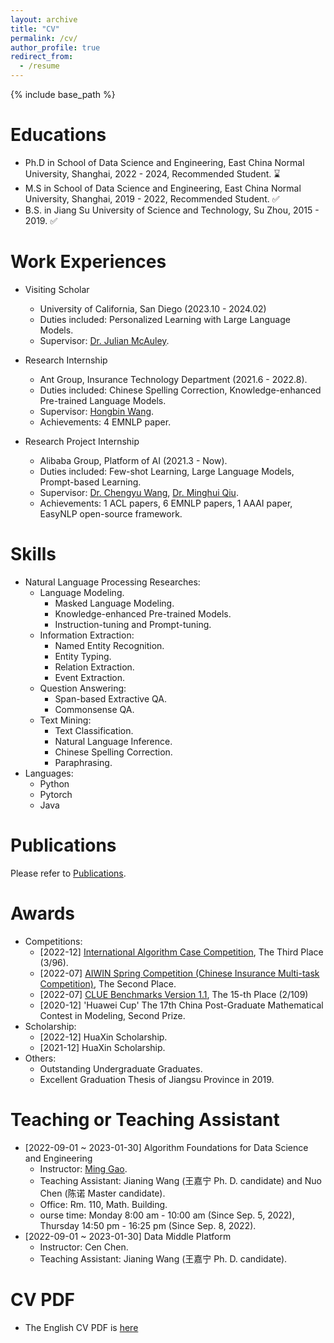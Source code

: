 ```yaml
---
layout: archive
title: "CV"
permalink: /cv/
author_profile: true
redirect_from:
  - /resume
---
```


{% include base_path %}

Educations
======
* Ph.D in School of Data Science and Engineering, East China Normal University, Shanghai, 2022 - 2024, Recommended Student. ⌛️
* M.S in School of Data Science and Engineering, East China Normal University, Shanghai, 2019 - 2022, Recommended Student. ✅
* B.S. in Jiang Su University of Science and Technology, Su Zhou, 2015 - 2019. ✅



Work Experiences
======
* Visiting Scholar
  * University of California, San Diego (2023.10 - 2024.02)
  * Duties included: Personalized Learning with Large Language Models.
  * Supervisor: [Dr. Julian McAuley](https://cseweb.ucsd.edu//~jmcauley/).

* Research Internship
  * Ant Group, Insurance Technology Department (2021.6 - 2022.8).
  * Duties included: Chinese Spelling Correction, Knowledge-enhanced Pre-trained Language Models.
  * Supervisor: [Hongbin Wang](https://scholar.google.com/citations?user=eXCh5OEAAAAJ&hl=en).
  * Achievements: 4 EMNLP paper.

* Research Project Internship
  * Alibaba Group, Platform of AI (2021.3 - Now).
  * Duties included: Few-shot Learning, Large Language Models, Prompt-based Learning.
  * Supervisor: [Dr. Chengyu Wang](https://chywang.github.io/), [Dr. Minghui Qiu](https://scholar.google.com/citations?user=xcqJyMgAAAAJ&hl=en).
  * Achievements: 1 ACL papers, 6 EMNLP papers, 1 AAAI paper, EasyNLP open-source framework.
  
Skills
======
* Natural Language Processing Researches:
  * Language Modeling.
    * Masked Language Modeling.
    * Knowledge-enhanced Pre-trained Models.
    * Instruction-tuning and Prompt-tuning.
  * Information Extraction:
    * Named Entity Recognition.
    * Entity Typing.
    * Relation Extraction.
    * Event Extraction.
  * Question Answering:
    * Span-based Extractive QA.
    * Commonsense QA.
  * Text Mining:
    * Text Classification.
    * Natural Language Inference.
    * Chinese Spelling Correction.
    * Paraphrasing.
* Languages:
  * Python
  * Pytorch
  * Java

Publications
======
  Please refer to [Publications](./publications.md).

Awards
======
* Competitions:
  * [2022-12] [International Algorithm Case Competition](https://iacc.pazhoulab-huangpu.com/), The Third Place (3/96).
  * [2022-07] [AIWIN Spring Competition (Chinese Insurance Multi-task Competition)](http://www.aiwin.org.cn/competitions/68), The Second Place.
  * [2022-07] [CLUE Benchmarks Version 1.1](https://www.cluebenchmarks.com/rank.html), The 15-th Place (2/109)
  * [2020-12] 'Huawei Cup' The 17th China Post-Graduate Mathematical Contest in Modeling, Second Prize.
* Scholarship:
  * [2022-12] HuaXin Scholarship.
  * [2021-12] HuaXin Scholarship.
* Others:
  * Outstanding Undergraduate Graduates.
  * Excellent Graduation Thesis of Jiangsu Province in 2019.
  
Teaching or Teaching Assistant
======
* [2022-09-01 ~ 2023-01-30] Algorithm Foundations for Data Science and Engineering
  * Instructor: [Ming Gao](http://dase.ecnu.edu.cn/mgao/).
  * Teaching Assistant: Jianing Wang (王嘉宁 Ph. D. candidate) and Nuo Chen (陈诺 Master candidate).
  * Office: Rm. 110, Math. Building.
  * ourse time: Monday 8:00 am - 10:00 am (Since Sep. 5, 2022), Thursday 14:50 pm - 16:25 pm (Since Sep. 8, 2022).
* [2022-09-01 ~ 2023-01-30] Data Middle Platform
  * Instructor: Cen Chen.
  * Teaching Assistant: Jianing Wang (王嘉宁 Ph. D. candidate).

CV PDF
======
<!-- * The Chinese CV PDF is [here](../files/%E7%8E%8B%E5%98%89%E5%AE%81%E7%9A%84%E7%AE%80%E5%8E%86%EF%BC%8823-03-06%EF%BC%89.pdf). -->
* The English CV PDF is [here](../files/Jianing_Wang_Academic_CV%20(23-10-08).pdf)